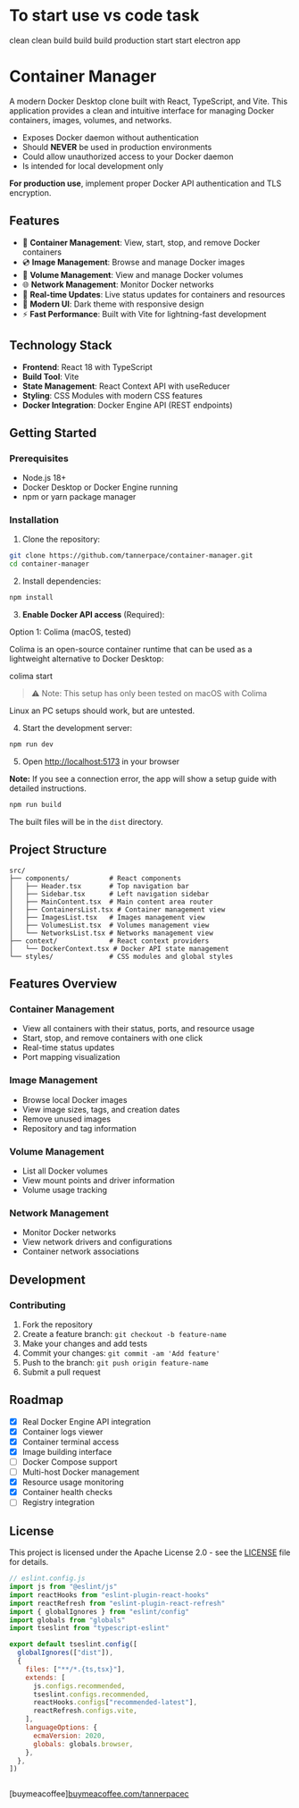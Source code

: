 # To start use vs code task

clean clean build
build build production
start start electron app

# Container Manager

A modern Docker Desktop clone built with React, TypeScript, and Vite. This application provides a clean and intuitive interface for managing Docker containers, images, volumes, and networks.

- Exposes Docker daemon without authentication
- Should **NEVER** be used in production environments
- Could allow unauthorized access to your Docker daemon
- Is intended for local development only

**For production use**, implement proper Docker API authentication and TLS encryption.

## Features

- 🐳 **Container Management**: View, start, stop, and remove Docker containers
- 💿 **Image Management**: Browse and manage Docker images
- 💾 **Volume Management**: View and manage Docker volumes
- 🌐 **Network Management**: Monitor Docker networks
- 🔄 **Real-time Updates**: Live status updates for containers and resources
- 🎨 **Modern UI**: Dark theme with responsive design
- ⚡ **Fast Performance**: Built with Vite for lightning-fast development

## Technology Stack

- **Frontend**: React 18 with TypeScript
- **Build Tool**: Vite
- **State Management**: React Context API with useReducer
- **Styling**: CSS Modules with modern CSS features
- **Docker Integration**: Docker Engine API (REST endpoints)

## Getting Started

### Prerequisites

- Node.js 18+
- Docker Desktop or Docker Engine running
- npm or yarn package manager

### Installation

1. Clone the repository:

```bash
git clone https://github.com/tannerpace/container-manager.git
cd container-manager
```

2. Install dependencies:

```bash
npm install
```

3. **Enable Docker API access** (Required):

Option 1: Colima (macOS, tested)

Colima is an open-source container runtime that can be used as a lightweight alternative to Docker Desktop:

colima start

> ⚠️ Note: This setup has only been tested on macOS with Colima

Linux an PC setups should work, but are untested.

4. Start the development server:

```bash
npm run dev
```

5. Open [http://localhost:5173](http://localhost:5173) in your browser

**Note:** If you see a connection error, the app will show a setup guide with detailed instructions.

```bash
npm run build
```

The built files will be in the `dist` directory.

## Project Structure

```
src/
├── components/          # React components
│   ├── Header.tsx       # Top navigation bar
│   ├── Sidebar.tsx      # Left navigation sidebar
│   ├── MainContent.tsx  # Main content area router
│   ├── ContainersList.tsx # Container management view
│   ├── ImagesList.tsx   # Images management view
│   ├── VolumesList.tsx  # Volumes management view
│   └── NetworksList.tsx # Networks management view
├── context/             # React context providers
│   └── DockerContext.tsx # Docker API state management
└── styles/              # CSS modules and global styles
```

## Features Overview

### Container Management

- View all containers with their status, ports, and resource usage
- Start, stop, and remove containers with one click
- Real-time status updates
- Port mapping visualization

### Image Management

- Browse local Docker images
- View image sizes, tags, and creation dates
- Remove unused images
- Repository and tag information

### Volume Management

- List all Docker volumes
- View mount points and driver information
- Volume usage tracking

### Network Management

- Monitor Docker networks
- View network drivers and configurations
- Container network associations

## Development

### Contributing

1. Fork the repository
2. Create a feature branch: `git checkout -b feature-name`
3. Make your changes and add tests
4. Commit your changes: `git commit -am 'Add feature'`
5. Push to the branch: `git push origin feature-name`
6. Submit a pull request

## Roadmap

- [x] Real Docker Engine API integration
- [x] Container logs viewer
- [x] Container terminal access
- [x] Image building interface
- [ ] Docker Compose support
- [ ] Multi-host Docker management
- [x] Resource usage monitoring
- [x] Container health checks
- [ ] Registry integration

## License

This project is licensed under the Apache License 2.0 - see the [LICENSE](LICENSE) file for details.

```js
// eslint.config.js
import js from "@eslint/js"
import reactHooks from "eslint-plugin-react-hooks"
import reactRefresh from "eslint-plugin-react-refresh"
import { globalIgnores } from "eslint/config"
import globals from "globals"
import tseslint from "typescript-eslint"

export default tseslint.config([
  globalIgnores(["dist"]),
  {
    files: ["**/*.{ts,tsx}"],
    extends: [
      js.configs.recommended,
      tseslint.configs.recommended,
      reactHooks.configs["recommended-latest"],
      reactRefresh.configs.vite,
    ],
    languageOptions: {
      ecmaVersion: 2020,
      globals: globals.browser,
    },
  },
])
```

```

```

[buymeacoffee][buymeacoffee.com/tannerpacec](https://buymeacoffee.com/tannerpacec)
